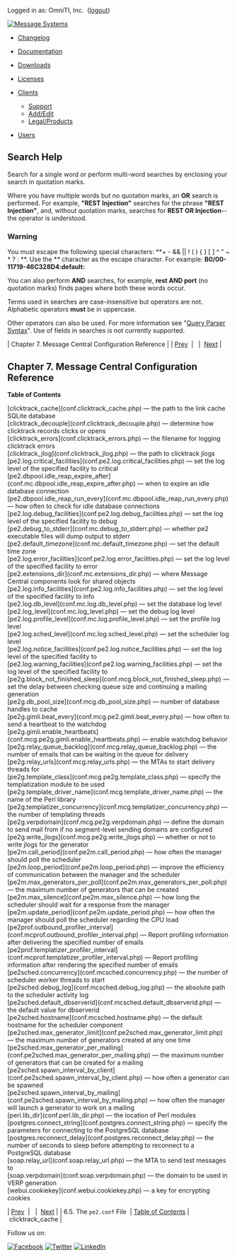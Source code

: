 Logged in as: OmniTI, Inc.  ([logout](https://support.messagesystems.com/logout.php))

[![Message Systems](https://support.messagesystems.com/images/ms-white205.png)](https://support.messagesystems.com/start.php) 

*   [Changelog](https://support.messagesystems.com/start.php?show=changelog)
*   [Documentation](https://support.messagesystems.com/docs/)
*   [Downloads](https://support.messagesystems.com/start.php)

*   [Licenses](https://support.messagesystems.com/license_summary.php)
*   <a href="">Clients</a>
    *   [Support](https://support.messagesystems.com/cs.php)
    *   [Add/Edit](https://support.messagesystems.com/edit_client.php)
    *   [Legal/Products](https://support.messagesystems.com/edit_products.php)
*   [Users](https://support.messagesystems.com/edit_customer.php)

## Search Help

Search for a single word or perform multi-word searches by enclosing your search in quotation marks.

Where you have multiple words but no quotation marks, an **OR** search is performed. For example, **"REST Injection"** searches for the phrase **"REST Injection"**, and, without quotation marks, searches for **REST OR Injection**--the operator is understood.

### Warning

You must escape the following special characters: **+ - && || ! ( ) { } [ ] ^ " ~ * ? : \**. Use the **\** character as the escape character. For example: **B0/00-11719-46C328D4\:default\:**

You can also perform **AND** searches, for example, **rest AND port** (no quotation marks) finds pages where both these words occur.

Terms used in searches are case-insensitive but operators are not. Alphabetic operators **must** be in uppercase.

Other operators can also be used. For more information see "[Query Parser Syntax](https://lucene.apache.org/core/old_versioned_docs/versions/3_0_0/queryparsersyntax.html)". Use of fields in searches is not currently supported.

| Chapter 7. Message Central Configuration Reference |
| [Prev](mc.conf.pe2.conf.php)  |   |  [Next](conf.clicktrack_cache.php) |

## Chapter 7. Message Central Configuration Reference

**Table of Contents**

<dl class="toc">

<dt>[clicktrack_cache](conf.clicktrack_cache.php) — the path to the link cache SQLite database</dt>

<dt>[clicktrack_decouple](conf.clicktrack_decouple.php) — determine how clicktrack records clicks or opens</dt>

<dt>[clicktrack_errors](conf.clicktrack_errors.php) — the filename for logging clicktrack errors</dt>

<dt>[clicktrack_jlog](conf.clicktrack_jlog.php) — the path to clicktrack jlogs</dt>

<dt>[pe2.log.critical_facilities](conf.pe2.log.critical_facilities.php) — set the log level of the specified facility to critical</dt>

<dt>[pe2.dbpool.idle_reap_expire_after](conf.mc.dbpool.idle_reap_expire_after.php) — when to expire an idle database connection</dt>

<dt>[pe2.dbpool.idle_reap_run_every](conf.mc.dbpool.idle_reap_run_every.php) — how often to check for idle database connections</dt>

<dt>[pe2.log.debug_facilities](conf.pe2.log.debug_facilities.php) — set the log level of the specified facility to debug</dt>

<dt>[pe2.debug_to_stderr](conf.mc.debug_to_stderr.php) — whether pe2 executable files will dump output to stderr</dt>

<dt>[pe2.default_timezone](conf.mc.default_timezone.php) — set the default time zone</dt>

<dt>[pe2.log.error_facilities](conf.pe2.log.error_facilities.php) — set the log level of the specified facility to error</dt>

<dt>[pe2.extensions_dir](conf.mc.extensions_dir.php) — where Message Central components look for shared objects</dt>

<dt>[pe2.log.info_facilities](conf.pe2.log.info_facilities.php) — set the log level of the specified facility to info</dt>

<dt>[pe2.log.db_level](conf.mc.log.db_level.php) — set the database log level</dt>

<dt>[pe2.log_level](conf.mc.log_level.php) — set the debug log level</dt>

<dt>[pe2.log.profile_level](conf.mc.log.profile_level.php) — set the profile log level</dt>

<dt>[pe2.log.sched_level](conf.mc.log.sched_level.php) — set the scheduler log level</dt>

<dt>[pe2.log.notice_facilities](conf.pe2.log.notice_facilities.php) — set the log level of the specified facility to</dt>

<dt>[pe2.log.warning_facilities](conf.pe2.log.warning_facilities.php) — set the log level of the specified facility to</dt>

<dt>[pe2g.block_not_finished_sleep](conf.mcg.block_not_finished_sleep.php) — set the delay between checking queue size and continuing a mailing generation</dt>

<dt>[pe2g.db_pool_size](conf.mcg.db_pool_size.php) — number of database handles to cache</dt>

<dt>[pe2g.gimli.beat_every](conf.mcg.pe2.gimli.beat_every.php) — how often to send a heartbeat to the watchdog</dt>

<dt>[pe2g.gimli.enable_heartbeats](conf.mcg.pe2g.gimli.enable_heartbeats.php) — enable watchdog behavior</dt>

<dt>[pe2g.relay_queue_backlog](conf.mcg.relay_queue_backlog.php) — the number of emails that can be waiting in the queue for delivery</dt>

<dt>[pe2g.relay_urls](conf.mcg.relay_urls.php) — the MTAs to start delivery threads for</dt>

<dt>[pe2g.template_class](conf.mcg.pe2g.template_class.php) — specify the templatization module to be used</dt>

<dt>[pe2g.template_driver_name](conf.mcg.template_driver_name.php) — the name of the Perl library</dt>

<dt>[pe2g.templatizer_concurrency](conf.mcg.templatizer_concurrency.php) — the number of templating threads</dt>

<dt>[pe2g.verpdomain](conf.mcg.pe2g.verpdomain.php) — define the domain to send mail from if no segment-level sending domains are configured</dt>

<dt>[pe2g.write_jlogs](conf.mcg.pe2g.write_jlogs.php) — whether or not to write jlogs for the generator</dt>

<dt>[pe2m.call_period](conf.pe2m.call_period.php) — how often the manager should poll the scheduler</dt>

<dt>[pe2m.loop_period](conf.pe2m.loop_period.php) — improve the efficiency of communication between the manager and the scheduler</dt>

<dt>[pe2m.max_generators_per_poll](conf.pe2m.max_generators_per_poll.php) — the maximum number of generators that can be created</dt>

<dt>[pe2m.max_silence](conf.pe2m.max_silence.php) — how long the scheduler should wait for a response from the manager</dt>

<dt>[pe2m.update_period](conf.pe2m.update_period.php) — how often the manager should poll the scheduler regarding the CPU load</dt>

<dt>[pe2prof.outbound_profiler_interval](conf.mcprof.outbound_profiler_interval.php) — Report profiling information after delivering the specified number of emails</dt>

<dt>[pe2prof.templatizer_profiler_interval](conf.mcprof.templatizer_profiler_interval.php) — Report profiling information after rendering the specified number of emails</dt>

<dt>[pe2sched.concurrency](conf.mcsched.concurrency.php) — the number of scheduler worker threads to start</dt>

<dt>[pe2sched.debug_log](conf.mcsched.debug_log.php) — the absolute path to the scheduler activity log</dt>

<dt>[pe2sched.default_dbserverid](conf.mcsched.default_dbserverid.php) — the default value for dbserverid</dt>

<dt>[pe2sched.hostname](conf.mcsched.hostname.php) — the default hostname for the scheduler component</dt>

<dt>[pe2sched.max_generator_limit](conf.pe2sched.max_generator_limit.php) — the maximum number of generators created at any one time</dt>

<dt>[pe2sched.max_generator_per_mailing](conf.pe2sched.max_generator_per_mailing.php) — the maximum number of generators that can be created for a mailing</dt>

<dt>[pe2sched.spawn_interval_by_client](conf.pe2sched.spawn_interval_by_client.php) — how often a generator can be spawned</dt>

<dt>[pe2sched.spawn_interval_by_mailing](conf.pe2sched.spawn_interval_by_mailing.php) — how often the manager will launch a generator to work on a mailing</dt>

<dt>[perl.lib_dir](conf.perl.lib_dir.php) — the location of Perl modules</dt>

<dt>[postgres.connect_string](conf.postgres.connect_string.php) — specify the parameters for connecting to the PostgreSQL database</dt>

<dt>[postgres.reconnect_delay](conf.postgres.reconnect_delay.php) — the number of seconds to sleep before attempting to reconnect to a PostgreSQL database</dt>

<dt>[soap.relay_url](conf.soap.relay_url.php) — the MTA to send test messages to</dt>

<dt>[soap.verpdomain](conf.soap.verpdomain.php) — the domain to be used in VERP generation</dt>

<dt>[webui.cookiekey](conf.webui.cookiekey.php) — a key for encrypting cookies</dt>

</dl>

| [Prev](mc.conf.pe2.conf.php)  |   |  [Next](conf.clicktrack_cache.php) |
| 6.5. The `pe2.conf` File  | [Table of Contents](index.php) |  clicktrack_cache |

Follow us on:

[![Facebook](https://support.messagesystems.com/images/icon-facebook.png)](http://www.facebook.com/messagesystems) [![Twitter](https://support.messagesystems.com/images/icon-twitter.png)](http://twitter.com/#!/MessageSystems) [![LinkedIn](https://support.messagesystems.com/images/icon-linkedin.png)](http://www.linkedin.com/company/message-systems)